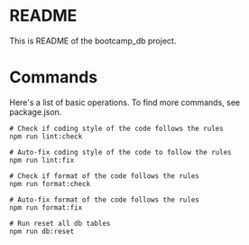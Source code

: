 # README

This is README of the bootcamp_db project.

# Commands

Here's a list of basic operations.
To find more commands, see package.json.

```shell
# Check if coding style of the code follows the rules
npm run lint:check

# Auto-fix coding style of the code to follow the rules
npm run lint:fix

# Check if format of the code follows the rules
npm run format:check

# Auto-fix format of the code follows the rules
npm run format:fix

# Run reset all db tables
npm run db:reset
```
